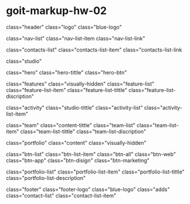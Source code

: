 # goit-markup-hw-02

<!-- Шапка -->

class="header"
class="logo"
class="blue-logo"

class="nav-list"
class="nav-list-item
class="nav-list-link"

class="contacts-list"
class="contacts-list-item"
class="contacts-list-link

<!-- MAIN  -->

class="studio"

<!-- Герой  -->

class="hero"
class="hero-tittle"
class="hero-btn"

<!-- Особенности  -->

class="features"
class="visually-hidden"
class="feature-list"
class="feature-list-item"
class="feature-list-tittle"
class="feature-list-discription"

<!-- Деятельность  -->

class="activity"
class="studio-tittle"
class="activity-list"
class="activity-list-item"

<!-- Команда  -->

class="team"
class="content-tittle"
class="team-list"
class="team-list-item"
class="team-list-tittle"
class="team-list-discription"

<!-- ПОРТФОЛИО  -->

class="portfolio"
class="content"
class="visually-hidden"

class="btn-list"
class="btn-list-item"
class="btn-all"
class="btn-web"
class="btn-app"
class="btn-disign"
class="btn-marketing"

class="portfolio-list"
class="portfolio-list-item"
class="portfolio-list-tittle"
class="portfolio-list-description"

<!-- Футер  -->

class="footer"
class="footer-logo"
class="blue-logo"
class="adds"
class="contact-list"
class="contact-list-item"
